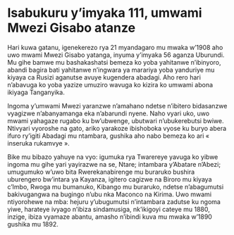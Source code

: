 # Isabukuru y’imyaka 111, umwami Mwezi Gisabo atanze

Hari kuwa gatanu, igenekerezo rya 21 myandagaro mu mwaka w’1908 aho uwo mwami Mwezi Gisabo yatanga, inyuma y’imyaka 56 aganza Uburundi. Mu gihe bamwe mu bashakashatsi bemeza ko yoba yahitanwe n’ibinyoro, abandi bagira bati yahitanwe n’ingwara ya marariya yoba yanduriye mu kiyaya ca Rusizi aganutse avuye kugendera abadagi. Aho rero hari n’abavuga ko yoba yazize umuziro wavuga ko kizira ko umwami abona ikiyaga Tanganyika.

Ingoma y’umwami Mwezi yaranzwe n’amahano ndetse n’ibitero bidasanzwe vyagizwe n’abanyamanga eka n’abarundi nyene. Naho vyari uko, uwo mwami yahagaze rugabo ku bw’ubwenge, ubutwari n’ubukerebutsi bwiwe. Ntivyari vyoroshe na gato, ariko yarakoze ibishoboka vyose ku buryo abera ifuro ry’igiti Abadagi mu ntambara, gushika aho nabo bemeza ko ari « inseruka rukamvye ».

Bike mu bibazo yahuye na vyo: igumuka rya Twarereye yavuga ko yibwe ingoma mu gihe yari yayirazwe na se, Ntare; intambara y’Abatare n’Abezi; umugumuko w’uwo bita Rwerekanabirenge mu buraruko bushira uburengero bw’intara ya Kayanza, igitero cagizwe na Biroro mu kiyaya c’Imbo, Rwoga mu bumanuko, Kibango mu buraruko, ndetse n’abagumutsi bakivugangwa na bugingo n’ubu nka Maconco na Kirima.
Uwo mwami ntiyorohewe na mba: hejuru y’ubugumutsi n’intambara zadutse ku ngoma yiwe, harateye ivyago n’ibiza sindamusiga, nk’ikigoyi cateye mu 1880, inzige, ibiza vyamaze abantu, amasho n’ibindi kuva mu mwaka w’1890 gushika mu 1892.